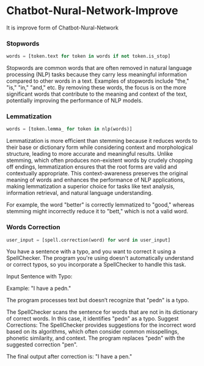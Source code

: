 # Chatbot-Nural-Network-Improve


It is improve form of Chatbot-Nural-Network

### Stopwords
```Python
words = [token.text for token in words if not token.is_stop]
```

Stopwords are common words that are often removed in natural language processing (NLP) tasks because they carry less meaningful information compared to other words in a text. Examples of stopwords include "the," "is," "in," "and," etc. By removing these words, the focus is on the more significant words that contribute to the meaning and context of the text, potentially improving the performance of NLP models.



### Lemmatization
```Python
words = [token.lemma_ for token in nlp(words)]
```
Lemmatization is more efficient than stemming because it reduces words to their base or dictionary form while considering context and morphological structure, leading to more accurate and meaningful results. Unlike stemming, which often produces non-existent words by crudely chopping off endings, lemmatization ensures that the root forms are valid and contextually appropriate. This context-awareness preserves the original meaning of words and enhances the performance of NLP applications, making lemmatization a superior choice for tasks like text analysis, information retrieval, and natural language understanding.

For example, the word "better" is correctly lemmatized to "good," whereas stemming might incorrectly reduce it to "bett," which is not a valid word.

### Words Correction
```Python
user_input = [spell.correction(word) for word in user_input]
```
You have a sentence with a typo, and you want to correct it using a SpellChecker. The program you're using doesn't automatically understand or correct typos, so you incorporate a SpellChecker to handle this task.

Input Sentence with Typo:

Example: "I have a pedn."

The program processes text but doesn’t recognize that "pedn" is a typo.


The SpellChecker scans the sentence for words that are not in its dictionary of correct words.
In this case, it identifies "pedn" as a typo.
Suggest Corrections:
The SpellChecker provides suggestions for the incorrect word based on its algorithms, which often consider common misspellings, phonetic similarity, and context.
The program replaces "pedn" with the suggested correction "pen".

The final output after correction is: "I have a pen."
